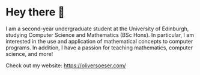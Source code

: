 # Hey there :wave:

I am a second-year undergraduate student at the University of Edinburgh, studying Computer Science and Mathematics (BSc Hons). In particular, I am interested in the use and application of mathematical concepts to computer programs. In addition, I have a passion for teaching mathematics, computer science, and more! 

Check out my website: https://oliversoeser.com/
